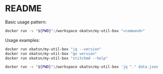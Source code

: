 # README

Basic usage pattern:

```bash
docker run -v "${PWD}":/workspace okatsn/my-util-box "<command>"
```

Usage examples:

```bash
docker run okatsn/my-util-box "jq --version"
docker run okatsn/my-util-box "go version"
docker run okatsn/my-util-box "stitchmd --help"
```

```bash
docker run -v "${PWD}":/workspace okatsn/my-util-box 'jq "." data.json'
```